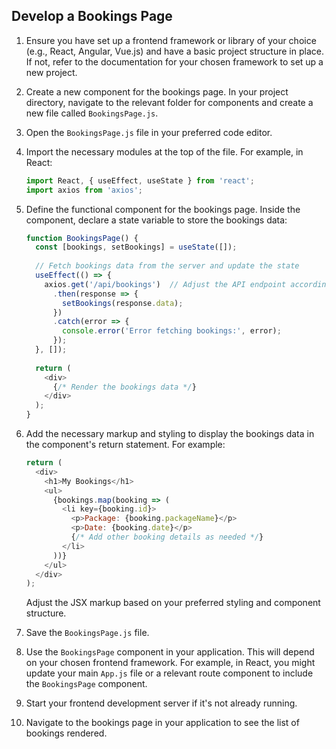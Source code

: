 

## Develop a Bookings Page

1. Ensure you have set up a frontend framework or library of your choice (e.g., React, Angular, Vue.js) and have a basic project structure in place. If not, refer to the documentation for your chosen framework to set up a new project.

2. Create a new component for the bookings page. In your project directory, navigate to the relevant folder for components and create a new file called `BookingsPage.js`.

3. Open the `BookingsPage.js` file in your preferred code editor.

4. Import the necessary modules at the top of the file. For example, in React:
   ```javascript
   import React, { useEffect, useState } from 'react';
   import axios from 'axios';
   ```

5. Define the functional component for the bookings page. Inside the component, declare a state variable to store the bookings data:
   ```javascript
   function BookingsPage() {
     const [bookings, setBookings] = useState([]);
     
     // Fetch bookings data from the server and update the state
     useEffect(() => {
       axios.get('/api/bookings')  // Adjust the API endpoint according to your server setup
         .then(response => {
           setBookings(response.data);
         })
         .catch(error => {
           console.error('Error fetching bookings:', error);
         });
     }, []);
     
     return (
       <div>
         {/* Render the bookings data */}
       </div>
     );
   }
   ```

6. Add the necessary markup and styling to display the bookings data in the component's return statement. For example:
   ```javascript
   return (
     <div>
       <h1>My Bookings</h1>
       <ul>
         {bookings.map(booking => (
           <li key={booking.id}>
             <p>Package: {booking.packageName}</p>
             <p>Date: {booking.date}</p>
             {/* Add other booking details as needed */}
           </li>
         ))}
       </ul>
     </div>
   );
   ```

   Adjust the JSX markup based on your preferred styling and component structure.

7. Save the `BookingsPage.js` file.

8. Use the `BookingsPage` component in your application. This will depend on your chosen frontend framework. For example, in React, you might update your main `App.js` file or a relevant route component to include the `BookingsPage` component.

9. Start your frontend development server if it's not already running.

10. Navigate to the bookings page in your application to see the list of bookings rendered.
